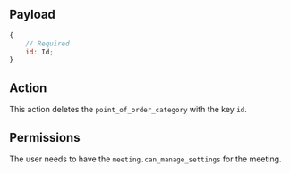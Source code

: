 ## Payload
```js
{
    // Required
    id: Id;
}
```

## Action
This action deletes the `point_of_order_category` with the key `id`.

## Permissions
The user needs to have the `meeting.can_manage_settings` for the meeting.